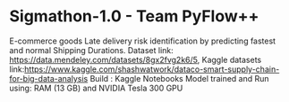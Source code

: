 # Sigmathon-1.0 - Team PyFlow++
E-commerce goods Late delivery risk identification by predicting fastest and normal Shipping Durations. 
Dataset link: https://data.mendeley.com/datasets/8gx2fvg2k6/5, Kaggle datasets link:https://www.kaggle.com/shashwatwork/dataco-smart-supply-chain-for-big-data-analysis
Build : Kaggle Notebooks
Model trained and Run using: RAM (13 GB) and NVIDIA Tesla 300 GPU
